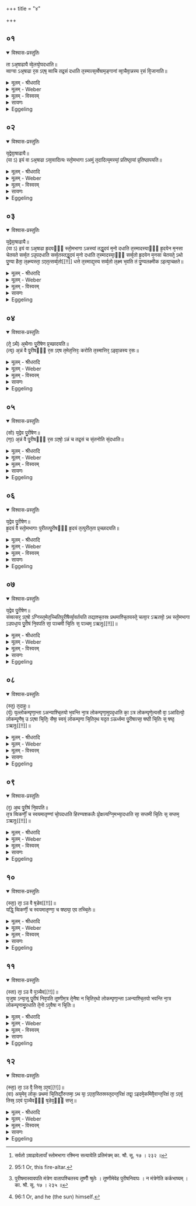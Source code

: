 +++
title = "४"

+++


## ०१


<details open><summary>विश्वास-प्रस्तुतिः</summary>

ता ऽअ᳘षाढायै व्वे᳘लयो᳘पदधाति॥  
व्वाग्वा ऽअ᳘षाढा र᳘स ऽएष᳘ व्वाचि तद्र᳘सं दधाति त᳘स्मात्स᳘र्व्वेषाम᳘ङ्गानां व्वा᳘चैवा᳘न्नस्य र᳘सं वि᳘जानाति॥
</details>

<details><summary>मूलम् - श्रीधरादि</summary>

ता ऽअ᳘षाढायै व्वे᳘लयो᳘पदधाति॥  
व्वाग्वा ऽअ᳘षाढा र᳘स ऽएष᳘ व्वाचि तद्र᳘सं दधाति त᳘स्मात्स᳘र्व्वेषाम᳘ङ्गानां व्वा᳘चैवा᳘न्नस्य र᳘सं वि᳘जानाति॥
</details>

<details><summary>मूलम् - Weber</summary>

ता अ᳘षाढायै वे᳘लयो᳘पदधाति॥  
वाग्वा अ᳘षाढा र᳘स एष᳘ वाचि तद्र᳘सं दधाति त᳘स्मात्स᳘र्वेषाम᳘ङ्गानां वाॗचैवा᳘न्नस्य र᳘सं वि᳘जानाति॥
</details>

<details><summary>मूलम् - विस्वरम्</summary>

ता अषाढायै वेलयोपदधाति । वाग्वा ऽअषाढा । रस एषः । वाचि तद्रसं दधाति । तस्मात्सर्वेषामङ्गानां वाचैवान्नस्य रसं विजानाति ॥ १ ॥ 
</details>

<details><summary>सायणः</summary>

**ता अषाढाया** इति । ताः स्तोमभागा अषाढाया वेलायां मध्ये षष्ठे पादलोके उपदधातीत्येतत् त्रिभिः कण्डिकाभिर्विधीयते [^१_१२९]- **वाग्वा अषाढे**ति । वाचा तु जिह्वा लक्ष्यते । सर्वेषां अङ्गादीनां मध्येच विधानात्तस्य रसं विजानातीति वचनात् ॥ १ ॥ 

[^१_१२९]: सर्वतो ऽषाढावेलायाँ स्तोमभागा रश्मिना सत्यायेति प्रतिमंत्रम् का. श्रौ. सू. १७ । २३२ ॥ 
</details>

<details><summary>Eggeling</summary>

1. He lays them down on the range of the Ashāḍḥā; for the Ashāḍḥā is speech, and this (set of bricks [^egg_178]) is the essence (of food): he thus lays into speech the essence of food; whence it is through (the channel of) speech that one distinguishes the essence of food for all the limbs.

[^egg_178]: 95:1 Or, this fire-altar.
</details>


## ०२


<details open><summary>विश्वास-प्रस्तुतिः</summary>

य᳘द्वेवा᳘षाढायै॥  
(या ऽ) इयं वा ऽअ᳘षाढा ऽसा᳘वादित्यः स्तो᳘मभागा ऽअमुं त᳘दादित्य᳘मस्यां᳘ प्रतिष्ठा᳘यां प्र᳘तिष्ठापयति॥
</details>

<details><summary>मूलम् - श्रीधरादि</summary>

य᳘द्वेवा᳘षाढायै॥  
(या ऽ) इयं वा ऽअ᳘षाढा ऽसा᳘वादित्यः स्तो᳘मभागा ऽअमुं त᳘दादित्य᳘मस्यां᳘ प्रतिष्ठा᳘यां प्र᳘तिष्ठापयति॥
</details>

<details><summary>मूलम् - Weber</summary>

य᳘द्वेवा᳘षाढायै॥  
इयं वा अ᳘षाढासा᳘वादित्य स्तो᳘मभागा अमुं त᳘दादित्य᳘मस्या᳘म् प्रतिष्ठा᳘याम् प्र᳘तिष्ठापयति॥
</details>

<details><summary>मूलम् - विस्वरम्</summary>

यद्वेवाषाढायै । इयं वा ऽअषाढा; असावादित्यः स्तोमभागाः । अमुं तदादित्यमस्यां प्रतिष्ठायां प्रतिष्ठापयति ॥ २ ॥ 
</details>

<details><summary>सायणः</summary>

**यद्वेवाषाढाया** इति । प्रसन्ना ॥ २ ॥ 
</details>

<details><summary>Eggeling</summary>

2. And, again, as to why (on the range) of the Ashāḍḥā;--the Ashāḍḥā, doubtless, is this (earth), and the Stomabhāgās are yonder sun: he thus establishes yonder sun upon this earth as a firm foundation.
</details>


## ०३


<details open><summary>विश्वास-प्रस्तुतिः</summary>

य᳘द्वेवा᳘षाढायै॥  
(या ऽ) इयं वा ऽअ᳘षाढा हृ᳘दयᳫँ᳭ स्तो᳘मभागा ऽअस्यां तद्धृ᳘दयं म᳘नो दधाति त᳘स्मादस्याᳫँ᳭ हृ᳘दयेन म᳘नसा चेतयते सर्व्व᳘त ऽउ᳘पदधाति सर्व्व᳘तस्तद्धृ᳘दयं म᳘नो दधाति त᳘स्मादस्या᳘ᳫँ᳘ सर्व्व᳘तो हृ᳘दयेन म᳘नसा चेतयते᳘ ऽथो पु᳘ण्या हैता᳘ ल᳘क्ष्म्यस्ता᳘ ऽएत᳘त्सर्व्व᳘तो[[!!]] धत्ते त᳘स्माद्य᳘स्य सर्व्व᳘तो ल᳘क्ष्म भ᳘वति तं पु᳘ण्यलक्ष्मीक ऽइत्या᳘चक्षते॥
</details>

<details><summary>मूलम् - श्रीधरादि</summary>

य᳘द्वेवा᳘षाढायै॥  
(या ऽ) इयं वा ऽअ᳘षाढा हृ᳘दयᳫँ᳭ स्तो᳘मभागा ऽअस्यां तद्धृ᳘दयं म᳘नो दधाति त᳘स्मादस्याᳫँ᳭ हृ᳘दयेन म᳘नसा चेतयते सर्व्व᳘त ऽउ᳘पदधाति सर्व्व᳘तस्तद्धृ᳘दयं म᳘नो दधाति त᳘स्मादस्या᳘ᳫँ᳘ सर्व्व᳘तो हृ᳘दयेन म᳘नसा चेतयते᳘ ऽथो पु᳘ण्या हैता᳘ ल᳘क्ष्म्यस्ता᳘ ऽएत᳘त्सर्व्व᳘तो[[!!]] धत्ते त᳘स्माद्य᳘स्य सर्व्व᳘तो ल᳘क्ष्म भ᳘वति तं पु᳘ण्यलक्ष्मीक ऽइत्या᳘चक्षते॥
</details>

<details><summary>मूलम् - Weber</summary>

य᳘द्वेवा᳘षाढायै॥  
इयं वा अ᳘षाढा हृ᳘दयᳫं स्तो᳘मभागा अस्यां तद्धृ᳘दयम् म᳘नो दधाति त᳘स्मादस्याᳫं हृ᳘दयेन म᳘नसा चेतयते सर्व᳘त उ᳘पदधाति सर्व᳘तस्तद्धृ᳘दयम् म᳘नो दधाति त᳘स्मादस्या᳘ᳫं᳘ सर्व᳘तो हृ᳘दयेन म᳘नसा चेतयते᳘ ऽथो पु᳘ण्या हैता᳘ लक्ष्म्य᳘स्ता᳘ एत᳘त्सर्व᳘तो धत्ते त᳘स्माद्य᳘स्य सर्व᳘तो ल᳘क्ष्म भ᳘वति तम् पु᳘ण्यलक्ष्मीक इत्या᳘चक्षते॥
</details>

<details><summary>मूलम् - विस्वरम्</summary>

यद्वेवाषाढायै । इयं वा अषाढा, हृदयं स्तोमभागाः । अस्यां तद्धृदयं मनो दधाति । तस्मादस्यां हृदयेन मनसा चेतयते । सर्वत उपदधाति । सर्वतस्तद्धृदयं मनो दधाति । तस्मादस्यां सर्वतो हृदयेन मनसा चेतयते । अथो पुण्या हैता लक्ष्म्यः । ता एतत्सर्वतो धत्ते । तस्माद्यस्य सर्वतो लक्ष्म भवति- तं पुण्यलक्ष्मीक इत्याचक्षते ॥ ३ ॥ 
</details>

<details><summary>सायणः</summary>

**यद्वेवाषाढाया** इति । इयं वै पृथिवी शरीराकारेण व्यवस्थिता ऽषाढा 'हृदयं' हृदयस्थम् । मनः स्तोमभागो रसत्वात् । रसो हि सारः शरीरे च मनःसार इति । तस्य यदषाढा वेलायां स्तोमभागा उपदधाति तस्यां पृथिव्यां हृदयादिशरीरभावे भावस्थितायां हृदयं चास्यां मनो दधाति तस्मादेव च यज्ञानुकारात् 'अस्यामेव चेतयते' शरीरस्यान्यतरं वा वस्तुनाहि बतस्माः अस्यां शरीरलक्षणायां पृथिव्यां सर्वतः सरसं चेतयते इत्यर्थः । अग्रतः पार्श्वतः पृष्ठतश्च (नवज्ञ रोषतयाग्रत) इत्यर्थः । अथो पुण्याः प्रशंस्या एता लक्ष्म्यस्ताः स्तोमभागाः देवैः दर्शनेनावयवार्थाभिमानिन्य एता देवताः ताश्च पुण्यलक्ष्मीकाः ॥ ३ ॥ 
</details>

<details><summary>Eggeling</summary>

3. And, again, why (on that) of the Ashāḍḥā;--the Ashāḍḥā, doubtless, is this (earth), and the Stomabhāgās are the heart: he thus lays into this (earth) the heart, the mind: whence on this (earth) one thinks with the heart, with the mind. He lays them down on every side: he thus places the heart, the mind everywhere; whence everywhere on this (earth) one thinks with the heart, with the mind. And, moreover, these (bricks) are lucky signs: he places them on all sides; whence they say of him who has a (lucky) sign (lakshman) on every (or any) side that he has good luck (puṇyalakshmīka).
</details>


## ०४


<details open><summary>विश्वास-प्रस्तुतिः</summary>

(ते᳘ ऽथै) अ᳘थैनाः पु᳘रीषेण प्र᳘च्छादयति॥  
(त्य᳘) अ᳘न्नं वै पु᳘रीषᳫँ᳭ र᳘स ऽएष त᳘मेत᳘त्तिरः᳘ करोति त᳘स्मात्तिर᳘ ऽइवा᳘न्नस्य र᳘सः॥
</details>

<details><summary>मूलम् - श्रीधरादि</summary>

(ते᳘ ऽथै) अ᳘थैनाः पु᳘रीषेण प्र᳘च्छादयति॥  
(त्य᳘) अ᳘न्नं वै पु᳘रीषᳫँ᳭ र᳘स ऽएष त᳘मेत᳘त्तिरः᳘ करोति त᳘स्मात्तिर᳘ ऽइवा᳘न्नस्य र᳘सः॥
</details>

<details><summary>मूलम् - Weber</summary>

अ᳘थैनाः पु᳘रीषेण प्र᳘छादयति॥  
अ᳘न्नं वै पु᳘रीषं र᳘स एष त᳘मेत᳘त्तिरः᳘ करोति त᳘स्मात्तिर᳘ इवा᳘न्नस्य र᳘सः॥
</details>

<details><summary>मूलम् - विस्वरम्</summary>

अथैनाः पुरीषेण प्रच्छादयति । अन्नं वै पुरीषम् । रस एषः । तमेतत्तिरः करोति । तस्मात्तिर इवान्नस्य रसः ॥ ४ ॥ 
</details>

<details><summary>सायणः</summary>

**अथैना** इति । 'एनाः' स्तोमभागाः शरीरेण तूर्णं प्रच्छादयति [^१_१३०] इत्येतदन्नं पुरीषग्रन्थिना विधीयते । अन्नं वै पुरीषमन्नकारणत्वाददो ह्यन्नं प्रभवति स तं एष स्तोमभागात्मके पथि (मरिनाप्य) दैवाभिप्रायेण तत्तिरः समेतत्पुरीषेण व्यवहितं प्रच्छन्नं करोति तस्मात्तिर इत्यन्नत्वाच्च तस्य रसः सारो अन्नात् पृथगुपलभ्यत इति ॥ ४ ॥ 

[^१_१३०]: पुरीषमास्वावपति मंत्रेण वातापश्चितस्य तूष्णीँ श्रुतेः । तूष्णीमेवेह पुरीषनिवापः । न मंत्रेणेति कर्कभाष्यम् । का. श्रौ. सू. १७ । २३५ ॥ 
</details>

<details><summary>Eggeling</summary>

4. He then covers them with loose soil; for loose soil (purīsha) means food, and this (set of bricks) is the essence (of food): he thus makes it invisible, for invisible, as it were, is the essence of food.
</details>


## ०५


<details open><summary>विश्वास-प्रस्तुतिः</summary>

(सो) य᳘द्वेव पु᳘रीषेण॥  
(णा᳘) अ᳘न्नं वै पु᳘रीषᳫँ᳭ र᳘स ऽएषो᳘ ऽन्नं च तद्र᳘सं च सं᳘तनोति सं᳘दधाति॥
</details>

<details><summary>मूलम् - श्रीधरादि</summary>

(सो) य᳘द्वेव पु᳘रीषेण॥  
(णा᳘) अ᳘न्नं वै पु᳘रीषᳫँ᳭ र᳘स ऽएषो᳘ ऽन्नं च तद्र᳘सं च सं᳘तनोति सं᳘दधाति॥
</details>

<details><summary>मूलम् - Weber</summary>

य᳘द्वेव पु᳘रीषेण॥  
अ᳘न्नं वै पु᳘रीषं र᳘स एषो᳘ ऽन्नं च तद्र᳘सं च सं᳘तनोति सं᳘दधाति॥
</details>

<details><summary>मूलम् - विस्वरम्</summary>

यद्वेव पुरीषेण । अन्नं वै पुरीषम् । रस एषः । अन्नं च तद्रसं च सन्तनोति, सन्दधाति ॥ ५ ॥ 
</details>

<details><summary>सायणः</summary>

**यद्वेवे**ति प्रायः प्रसन्ने । पुरीतत्पुरीषं पुरि हृदये तायते इति पुरीतत् हृदयवेष्टनं । यद्वेव वपुः संवत्सर एषो ऽग्निस्तमेतं चित्वा चितिभिः पुरीषैश्च व्यावर्त्तयति । व्यावृत्त्या संवर्त्तयति सर्वेषामेव भूतानामेकैकानां सञ्चित्या चयनेनेत्येकैकपुरीषेणेत्यर्थः । 

तास्त्रयः स्तोमवच्चतस्रश्चितयः । प्रथमास्तोमाश्चत्वारः प्रसिद्ध्या ऽन्तर्वर्त्तन्त एव ता अपि पुरीषाः स्तोमभागाः पंचमी चितिः । पंचमश्चंद्रः संपत्स्यते इत्येवमर्थं येन पुरीषेण प्रच्छादयति ॥ ५-७ ॥ 
</details>

<details><summary>Eggeling</summary>

5. And, again, as to why (he covers it) with loose

soil;--loose soil, doubtless, means food, and this (set of bricks) is the essence: he thus joins and unites the food and its essence.
</details>


## ०६


<details open><summary>विश्वास-प्रस्तुतिः</summary>

य᳘द्वेव पु᳘रीषेण॥  
हृ᳘दयं वै स्तो᳘मभागाः पुरीतत्पु᳘रीषᳫँ᳭ हृ᳘दयं त᳘त्पुरीत᳘ता प्र᳘च्छादयति॥
</details>

<details><summary>मूलम् - श्रीधरादि</summary>

य᳘द्वेव पु᳘रीषेण॥  
हृ᳘दयं वै स्तो᳘मभागाः पुरीतत्पु᳘रीषᳫँ᳭ हृ᳘दयं त᳘त्पुरीत᳘ता प्र᳘च्छादयति॥
</details>

<details><summary>मूलम् - Weber</summary>

य᳘द्वेव पु᳘रीषेण॥  
हृदयं वै स्तो᳘मभागाः पुरीतत्पु᳘रीषᳫं हृ᳘दयं त᳘त्पुरीत᳘ता प्र᳘छादयति॥
</details>

<details><summary>मूलम् - विस्वरम्</summary>

यद्वेव पुरीषेण । हृदयं वै स्तोमभागाः, पुरीतत्पुरीषम् । हृदयं तत्पुरीतता प्रच्छादयति ॥ ६ ॥ 
</details>

<details><summary>सायणः</summary>

[व्याख्यानं पञ्चमे]
</details>

<details><summary>Eggeling</summary>

6. And, again, as to why with loose soil;--the Stomabhāgās are the heart, and the loose soil is the pericardium: he thus encloses the heart in the pericardium.
</details>


## ०७


<details open><summary>विश्वास-प्रस्तुतिः</summary>

य᳘द्वेव पु᳘रीषेण॥  
संव्वत्सर᳘ ऽए᳘षो ऽग्निस्त᳘मेत᳘च्चितिपुरीषैर्व्या᳘वर्तयति तद्याश्च᳘तस्रः प्रथमाश्चि᳘तयस्ते᳘ चत्वा᳘र ऽऋतवो᳘ ऽथ स्तो᳘मभागा ऽउपधा᳘य पु᳘रीषं नि᳘वपति सा᳘ पञ्चमी चि᳘तिः स᳘ पञ्चम᳘ ऽऋतुः[[!!]]॥
</details>

<details><summary>मूलम् - श्रीधरादि</summary>

य᳘द्वेव पु᳘रीषेण॥  
संव्वत्सर᳘ ऽए᳘षो ऽग्निस्त᳘मेत᳘च्चितिपुरीषैर्व्या᳘वर्तयति तद्याश्च᳘तस्रः प्रथमाश्चि᳘तयस्ते᳘ चत्वा᳘र ऽऋतवो᳘ ऽथ स्तो᳘मभागा ऽउपधा᳘य पु᳘रीषं नि᳘वपति सा᳘ पञ्चमी चि᳘तिः स᳘ पञ्चम᳘ ऽऋतुः[[!!]]॥
</details>

<details><summary>मूलम् - Weber</summary>

य᳘द्वेव पु᳘रीषेण॥  
संवत्सर᳘ एॗषो ऽग्निस्त᳘मेत᳘च्चितिपुरीषैर्व्या᳘वर्तयति तद्याश्च᳘तस्रः प्रथमाश्चि᳘तयस्ते᳘ चत्वा᳘र ऋतवो᳘ ऽथ स्तो᳘मभागा उपधा᳘य पु᳘रीषं निवपति सा᳘ पञ्चमी चि᳘तिः स᳘ पञ्चम᳘ ऋतुः᳟॥
</details>

<details><summary>मूलम् - विस्वरम्</summary>

यद्वेव पुरीषेण । संवत्सर एषो ऽग्निः । तमेतच्चितिपुरीषैर्व्यावर्तयति । तद्-याश्चतस्रः प्रथमाश्चितयः- ते चत्वार ऋतवः । अथ स्तोमभागा उपधाय पुरीषं निवपति । सा पञ्चमी चितिः । स पञ्चम ऋतुः ॥ ७ ॥ 
</details>

<details><summary>सायणः</summary>

[व्याख्यानं पञ्चमे]
</details>

<details><summary>Eggeling</summary>

7. And, again, as to why with loose soil;--this fire-altar is the year, and by means of the soil-coverings of the layers he divides it: those first four layers are four seasons. And having laid down the Stomabhāgās, he throws loose soil thereon: that is the fifth layer, that is the fifth season.
</details>


## ०८


<details open><summary>विश्वास-प्रस्तुतिः</summary>

(स्त᳘) त᳘दाहुः॥  
(र्य᳘) य᳘ल्लोकम्पृणा᳘न्ता ऽअन्याश्चि᳘तयो भ᳘वन्ति ना᳘त्र लोकम्पृणा᳘मुपद᳘धाति का᳘ ऽत्र लोकम्पृणे᳘त्यसौ वा᳘ ऽआदित्यो᳘ लोकम्पृ᳘णैष᳘ उ ऽएषा चि᳘तिः᳘ सैषा᳘ स्वयं᳘ लोकम्पृणा चि᳘तिर᳘थ यद᳘त ऽऊर्ध्वमा पु᳘रीषात्सा᳘ षष्ठी चि᳘तिः स᳘ षष्ठ᳘ ऽऋतुः[[!!]]॥
</details>

<details><summary>मूलम् - श्रीधरादि</summary>

(स्त᳘) त᳘दाहुः॥  
(र्य᳘) य᳘ल्लोकम्पृणा᳘न्ता ऽअन्याश्चि᳘तयो भ᳘वन्ति ना᳘त्र लोकम्पृणा᳘मुपद᳘धाति का᳘ ऽत्र लोकम्पृणे᳘त्यसौ वा᳘ ऽआदित्यो᳘ लोकम्पृ᳘णैष᳘ उ ऽएषा चि᳘तिः᳘ सैषा᳘ स्वयं᳘ लोकम्पृणा चि᳘तिर᳘थ यद᳘त ऽऊर्ध्वमा पु᳘रीषात्सा᳘ षष्ठी चि᳘तिः स᳘ षष्ठ᳘ ऽऋतुः[[!!]]॥
</details>

<details><summary>मूलम् - Weber</summary>

त᳘दाहुः॥  
य᳘ल्लोकम्पृणा᳘न्ता अन्याश्चि᳘तयो भ᳘वन्ति ना᳘त्र लोकम्पृणा᳘मुपद᳘धाति का᳘त्र लोकम्पृणे᳘त्यसौ वा᳘ आदित्यो᳘ लोकम्पृॗणैष᳘ उ एषा चि᳘तिःॗ सैषा᳘ स्वयं᳘ लोकम्पृणा चि᳘तिर᳘थ यद᳘त ऊर्ध्वमा पु᳘रीषात्सा᳘ षष्ठी चि᳘तिः स᳘ षष्ठ᳘ ऋतुः᳟॥
</details>

<details><summary>मूलम् - विस्वरम्</summary>

तदाहुः- यल्लोकम्पृणान्ता अन्याश्चितयो भवन्ति, नात्र लोकंपृणामुपदधाति, का ऽत्र लोकम्पृणेति । असौ वा आदित्यो लोकम्पृणा । एष उ एषा चितिः । सैषा स्वयं लोकम्पृणा चितिः । अथ यदत ऊर्ध्वम्- आ पुरीषात्- सा षष्ठी चितिः, स षष्ठ ऋतुः ॥ ८ ॥ 
</details>

<details><summary>सायणः</summary>

**तदाहुरि**ति । नात्र स्तोमात्मिकायां चितौ लोकंपृणां तां अग्निमित्यतस्तूपरिवर्त्तित्वात्पुरीषमित्याशय एवमेतत् संवत्सरमग्निचितिं पुरीषे व्यावर्त्तयति ॥ ८ ॥ ९ ॥ 
</details>

<details><summary>Eggeling</summary>

8. Here now they say, 'Since the other layers conclude with Lokampr̥ṇās (space-filling bricks), and no space-filler is laid down in this (layer): what, then, is the space-filler therein?' The space-filler, surely, is yonder sun, and this layer is he; and this is of itself [^egg_179] a space-filling layer. And what there is above this (layer) up to the covering of soil that is the sixth layer, that is the sixth season.

[^egg_179]: 96:1 Or, and he (the sun) himself.
</details>


## ०९


<details open><summary>विश्वास-प्रस्तुतिः</summary>

(र᳘) अ᳘थ पु᳘रीषं नि᳘वपति॥  
त᳘त्र व्विकर्णीं᳘ च स्वयमातृण्णां चो᳘पदधाति हिरण्यशकलैः प्रो᳘क्षत्यग्नि᳘मभ्या᳘दधाति सा᳘ सप्तमी चि᳘तिः स᳘ सप्तम᳘ ऽऋतुः[[!!]]॥
</details>

<details><summary>मूलम् - श्रीधरादि</summary>

(र᳘) अ᳘थ पु᳘रीषं नि᳘वपति॥  
त᳘त्र व्विकर्णीं᳘ च स्वयमातृण्णां चो᳘पदधाति हिरण्यशकलैः प्रो᳘क्षत्यग्नि᳘मभ्या᳘दधाति सा᳘ सप्तमी चि᳘तिः स᳘ सप्तम᳘ ऽऋतुः[[!!]]॥
</details>

<details><summary>मूलम् - Weber</summary>

अ᳘थ पु᳘रीषं नि᳘वपति॥  
त᳘त्र विकर्णीं चो᳘पदधाति हिरण्यशकलैः प्रो᳘क्षत्यग्नि᳘मभ्या᳘दधाति सा᳘ सप्तमी चि᳘तिः स᳘ सप्तम᳘ ऋतुः᳟॥
</details>

<details><summary>मूलम् - विस्वरम्</summary>

अथ पुरीषं निवपति । तत्र विकर्णीं च स्वयमातृण्णां चोपदधाति । हिरण्यशकलैः प्रोक्षति । अग्निमभ्यादधाति । सा सप्तमी चितिः, स सप्तम ऋतुः ॥ ९ ॥ 
</details>

<details><summary>सायणः</summary>

[व्याख्यानं अष्टमे]
</details>

<details><summary>Eggeling</summary>

9. He then throws down the loose soil. Thereon he lays down the Vikarṇī and the naturally-perforated (brick); he bestrews them with chips of gold, and places the fire thereon: that is the seventh layer, that is the seventh season.
</details>


## १०


<details open><summary>विश्वास-प्रस्तुतिः</summary>

(स्ता᳘) ता᳘ ऽउ वै ष᳘डेव[[!!]]॥  
यद्धि᳘ व्विकर्णी᳘ च स्वयमातृण्णा᳘ च षष्ठ्या᳘ एव तच्चि᳘तेः॥
</details>

<details><summary>मूलम् - श्रीधरादि</summary>

(स्ता᳘) ता᳘ ऽउ वै ष᳘डेव[[!!]]॥  
यद्धि᳘ व्विकर्णी᳘ च स्वयमातृण्णा᳘ च षष्ठ्या᳘ एव तच्चि᳘तेः॥
</details>

<details><summary>मूलम् - Weber</summary>

ता᳘ उ वै ष᳘डेव᳟॥  
यद्धि᳘ विकर्णी᳘ च स्वयमातृणा᳘ च षष्ठ्या᳘ एव तच्चि᳘तेः॥
</details>

<details><summary>मूलम् - विस्वरम्</summary>

ता उ वै षडेव । यद्धि विकर्णी च स्वयमातृण्णा च- षष्ठ्या एव तच्चितेः ॥ १० ॥ 
</details>

<details><summary>सायणः</summary>

**ता उ वै षडेवे**ति । प्रसन्ना एवैतास्तिस्रः । चितिषु षडेव दर्शनं प्रासङ्गिकं कुर्वन्ति ॥ १०-१२॥ 

इति श्रीहरिस्वामिनः कृतौ माध्यन्दिनीयशतपथब्राह्मणभाष्ये ऽष्टमे काण्डे पञ्चमे ऽध्याये चतुर्थं ब्राह्मणम् ॥ (८-५-४) ॥ 

इति पञ्चमो ऽध्यायश्च समाप्तः ॥ (८-५) ॥ 
</details>

<details><summary>Eggeling</summary>

10. But, indeed, there are only six of them; for as to the Vikarṇī and the Svayam-ātr̥ṇṇā, they belong to the sixth layer.
</details>


## ११


<details open><summary>विश्वास-प्रस्तुतिः</summary>

(स्ता) ता᳘ ऽउ वै प᳘ञ्चैव[[!!]]॥  
य᳘जुषा ऽन्या᳘सु पु᳘रीषं निव᳘पति तूष्णीम᳘त्र ते᳘नैषा न चि᳘तिर᳘थो लोकम्पृणा᳘न्ता ऽअन्याश्चि᳘तयो भवन्ति ना᳘त्र लोकम्पृणामु᳘पधाति ते᳘नो ऽए᳘वैषा न चि᳘तिः॥
</details>

<details><summary>मूलम् - श्रीधरादि</summary>

(स्ता) ता᳘ ऽउ वै प᳘ञ्चैव[[!!]]॥  
य᳘जुषा ऽन्या᳘सु पु᳘रीषं निव᳘पति तूष्णीम᳘त्र ते᳘नैषा न चि᳘तिर᳘थो लोकम्पृणा᳘न्ता ऽअन्याश्चि᳘तयो भवन्ति ना᳘त्र लोकम्पृणामु᳘पधाति ते᳘नो ऽए᳘वैषा न चि᳘तिः॥
</details>

<details><summary>मूलम् - Weber</summary>

ता᳘ उ वै प᳘ञ्चैव᳟॥  
य᳘जुषान्या᳘सु पु᳘रीषं निव᳘पति तूष्णीम᳘त्र ते᳘नैषा न चि᳘तिर᳘थो लोकम्पृणा᳘न्ता अन्याश्चि᳘तयो भवन्ति ना᳘त्र लोकन्पृणामु᳘पधाति ते᳘नो एॗवैषा न चि᳘तिः॥
</details>

<details><summary>मूलम् - विस्वरम्</summary>

ता उ वै पञ्चैव । यजुषा ऽन्यासु पुरीषं निवपति । तूष्णीमत्र । तेनैषा न चितिः । अथो लोकम्पृणान्ता अन्याश्चितयो भवन्ति, नात्र लोकम्पृणामुपदधाति । तेनो एवैषा न चितिः ॥ ११ ॥
</details>

<details><summary>सायणः</summary>

[व्याख्यानं दशमे]
</details>

<details><summary>Eggeling</summary>

11. And, indeed, there are only five of them,--on the other (layers) he throws down the loose soil with a prayer, and here (he does so) silently: in that

respect this is not a layer. And the other layers end with space-fillers, but here he lays down no space-filler: in that respect also this is not a layer.
</details>


## १२


<details open><summary>विश्वास-प्रस्तुतिः</summary>

(स्ता᳘) ता᳘ ऽउ वै᳘ तिस्र᳘ ऽए᳘व[[!!]]॥  
(वा) अय᳘मेव᳘ लोकः᳘ प्रथमा चि᳘तिर्द्यौ᳘रुत्तमा᳘ ऽथ या᳘ ऽएता᳘स्तिस्रस्त᳘दन्त᳘रिक्षं तद्वा᳘ ऽइदमे᳘कमिवै᳘वान्त᳘रिक्षं ता᳘ ऽएवं᳘ तिस्र᳘ ऽएवं प᳘ञ्चैवᳫँ᳭ ष᳘डेव᳘ᳫँ᳘ सप्त᳘॥
</details>

<details><summary>मूलम् - श्रीधरादि</summary>

(स्ता᳘) ता᳘ ऽउ वै᳘ तिस्र᳘ ऽए᳘व[[!!]]॥  
(वा) अय᳘मेव᳘ लोकः᳘ प्रथमा चि᳘तिर्द्यौ᳘रुत्तमा᳘ ऽथ या᳘ ऽएता᳘स्तिस्रस्त᳘दन्त᳘रिक्षं तद्वा᳘ ऽइदमे᳘कमिवै᳘वान्त᳘रिक्षं ता᳘ ऽएवं᳘ तिस्र᳘ ऽएवं प᳘ञ्चैवᳫँ᳭ ष᳘डेव᳘ᳫँ᳘ सप्त᳘॥
</details>

<details><summary>मूलम् - Weber</summary>

ता᳘ उ वै᳘ तिस्र᳘ एव᳟॥  
अय᳘मेव᳘ लोकः᳘ प्रथमा चि᳘तिर्द्यौ᳘रुत्तमा᳘थ या᳘ एता᳘स्तिस्रस्त᳘दन्त᳘रिक्षं तद्वा᳘ इदमे᳘कमिवैॗवान्त᳘रिक्षं ता᳘ एवं᳘ तिस्र᳘ एवम् प᳘ञ्चैवं ष᳘डेव᳘ᳫं᳘ सप्त᳟॥
</details>

<details><summary>मूलम् - विस्वरम्</summary>

ता उ वै तिल एव । अयमेव लोकः प्रथमा चितिः, द्यौरुत्तमा, अथ या एतास्तिस्रः- तदन्तरिक्षम् । तद्वा इदमेकमिवैवान्तरिक्षम् । ता एवं तिस्रः, एवं पञ्च, एवं षट्, एवं सप्त ॥ १२ ॥ 
</details>

<details><summary>सायणः</summary>

[व्याख्यानं दशमे]
</details>

<details><summary>Eggeling</summary>

12. And, indeed, there are only three of them,--the first layer is this very (terrestrial) world; and the uppermost (layer) is the sky; and those three (intermediate layers) are the air, for there is, as it were, only one air here: thus (there are) three, or five, or six, or seven of them.
</details>

